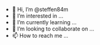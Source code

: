 - 👋 Hi, I’m @steffen84m
- 👀 I’m interested in ...
- 🌱 I’m currently learning ...
- 💞️ I’m looking to collaborate on ...
- 📫 How to reach me ...

<!---
steffen84m/steffen84m is a ✨ special ✨ repository because its `README.md` (this file) appears on your GitHub profile.
You can click the Preview link to take a look at your changes.
--->
